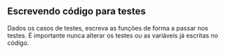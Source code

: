Escrevendo código para testes
-----------------------------

Dados os casos de testes, escreva as funções de forma a passar nos testes. É importante nunca alterar os testes ou as variáveis já escritas no código.
